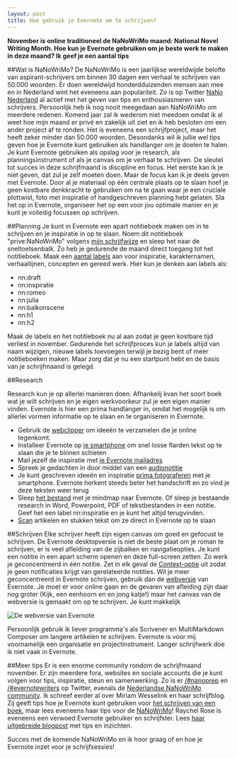 ```yaml
---
layout: post
title: Hoe gebruik je Evernote om te schrijven?
---
```

**November is online traditioneel de NaNoWriMo maand: National Novel Writing Month. Hoe kun je Evernote gebruiken om je beste werk te maken in deze maand? Ik geef je een aantal tips**

##Wat is NaNoWriMo?
De NaNoWriMo is een jaarlijkse wereldwijde belofte van aspirant-schrijvers om binnen 30 dagen een verhaal te schrijven van 50.000 woorden. Er doen wereldwijd honderdduizenden mensen aan mee en in Nederland wint het eveneens aan populariteit. Zo is op Twitter [NaNo Nederland](https://twitter.com/NaNoTeamNL) al actief met het geven van tips en enthousiasmeren van schrijvers. 
Persoonlijk heb ik nog nooit meegedaan aan NaNoWriMo om meerdere redenen. Komend jaar zal ik wederom niet meedoen omdat ik al weet hoe mijn maand er privé en zakelijk uit ziet en ik heb besloten om een ander project af te ronden. Het is eveneens een schrijfproject, maar het heeft zeker minder dan 50.000 woorden.
Desondanks wil ik jullie wel tips geven hoe je Evernote kunt gebruiken als handlanger om je doelen te halen. Je kunt Evernote gebruiken als opslag voor je research, als planningsinstrument of als je canvas om je verhaal te schrijven. 
De sleutel tot succes in deze schrijfmaand is discipline en focus. Het eerste kan ik je niet geven, dat zul je zelf moeten doen. Maar de focus kan ik je deels geven met Evernote. Door al je materiaal op één centrale plaats op te slaan hoef je geen kostbare denkkracht te gebruiken om na te gaan waar je een cruciale plottwist, foto met inspiratie of handgeschreven planning hebt gelaten. Sla het op in Evernote, organiseer het op een voor jou optimale manier en je kunt je volledig focussen op schrijven. 

##Planning
Je kunt in Evernote een apart notitieboek maken om in te schrijven en je inspiratie in op te slaan. Noem dit notitieboek "prive:NaNoWriMo" volgens [mijn schrijfwijze](schrijfwijze) en sleep het naar de sneltoetsenbalk. Zo heb je gedurende de maand direct toegang tot het notitieboek.
Maak een [aantal labels](labels) aan voor inspiratie, karakternamen, verhaallijnen, concepten en gereed werk. Hier kun je denken aan labels als:

* nn:draft
* nn:inspiratie
* nn:romeo
* nn:julia
* nn:balkonscene
* nn:h1
* nn:h2

Maak de labels en het notitieboek nu al aan zodat je geen kostbare tijd verliest in november. Gedurende het schrijfproces kun je labels altijd van naam wijzigen, nieuwe labels toevoegen terwijl je bezig bent of meer notitieboeken maken. Maar zorg dat je nu een startpunt hebt en de basis van je schrijfmaand is gelegd. 

##Research

Research kun je op allerlei manieren doen. Afhankelij kvan het soort boek wat je wilt schrijven en je eigen werkvoorkeur zul je een eigen manier vinden. Evernote is hier een prima handlanger in, omdat het mogelijk is om allerlei vormen informatie op te slaan en te organiseren in Evernote.

* Gebruik de [webclipper](webclipper) om ideeën te verzamelen die je online tegenkomt. 
* Installeer Evernote op [je smartphone](smartphone) om snel losse flarden tekst op te slaan die je te binnen schieten
* Mail jezelf de inspiratie met [je Evernote mailadres](mailadres)
* Spreek je gedachten in door middel van een [audionotitie](audionotitie)
* Je kunt geschreven ideeën en inspiratie [prima fotograferen](ocr) met je smartphone. Evernote herkent steeds beter het handschrift en zo vind je deze teksten weer terug
* Sleep [het bestand](bestanden) met je mindmap naar Evernote. Of sleep je bestaande research in Word, Powerpoint, PDF of tekstbestanden in een notitie. Geef het een label nn:inspiratie en je kunt het altijd terugvinden.
* [Scan](scan) artikelen en stukken tekst om ze direct in Evernote op te slaan



##Schrijven
Elke schrijver heeft zijn eigen canvas om goed en gefocust te schrijven. De Evernote desktopversie is niet de beste plaat om je roman te schrijven, er is veel afleiding van de zijbalken en navigatieopties. Je kunt een notitie in een apart scherm openen en deze full-screen zetten. Zo werk je geconcentreerd in één notitie. Zet in elk geval de [Context-optie](context) uit zodat je geen notificaties krijgt van gerelateerde notities. 
Wil je meer geconcentreerd in Evernote schrijven, gebruik dan de [webversie](webversie) van Evernote. Je moet er voor online gaan en de gevaren van afleiding zijn daar nog groter (Kijk, een eenhoorn en en jong katje!) maar het canvas van de webversie is gemaakt om op te schrijven. Je kunt makkelijk

![De webversie van Evernote](https://cdn.allesonthouden.nl/images/Screen-Shot-2015-10-17-09-52-37.png "De webversie van Evernote")

Persoonlijk gebruik ik liever programma's als Scrivener en MultiMarkdown Composer om langere artikelen te schrijven. Evernote is voor mij voornamelijk een organisatie en projectinstrument. Langer schrijfwerk doe ik niet vaak in Evernote. 

##Meer tips
Er is een enorme community rondom de schrijfmaand november. Er zijn meerdere fora, websites en sociale accounts die je kunt volgen voor tips, inspiratie, steun en samenwerking. Zo is er [/#nanoprep](https://twitter.com/hashtag/NaNoPrep) en [/#evernotewriters](https://twitter.com/search?q=%23evernotewriters&src=typd) op Twitter, evenals de [Nederlandse NaNoWriMo community](https://twitter.com/NaNoTeamNL). Ik schreef eerder al over Miriam Wesselink en haar schrijfblog. Zij geeft tips hoe je Evernote kunt gebruiken voor [het schrijven van een boek](http://singularity.nl/hoe-evernote-mij-helpt-bij-een-boek-schrijven-b/), maar lees eveneens haar tips voor de [NaNoWriMo](http://singularity.nl/nanowrimo/)! Raychel Rose is eveneens een verwoed Evernote gebruiker en schrijfster. Lees [haar uitgebreide blogpost](https://raychelrose.wordpress.com/2015/10/09/how-to-plot-your-nanowrimo-novel/) met tips en inzichten.

Succes met de komende NaNoWriMo en ik hoor graag of en hoe je Evernote inzet voor je schrijfsessies!

[Schrijfwijze]:https://allesonthouden.nl/labels-in-evernote/
[webclipper]:https://allesonthouden.nl/evernotecollection-webclipper/
[Smartphone]:https://allesonthouden.nl/twitter-leeslijst-instapaper-ukeeper/
[Mailadres]:https://allesonthouden.nl/evernote-en-email/
[audionotitie]:https://allesonthouden.nl/audionotities-met-evernote/
[ocr]:https://allesonthouden.nl/evernotecollection-moleskine-business-notebook/
[bestanden]:https://allesonthouden.nl/automatisch-bestanden-importeren-in-evernote-windows/
[context]:https://allesonthouden.nl/hoe-werkt-evernote-context-en-hoe-zet-je-het-uit/
[webversie]:https://allesonthouden.nl/ec4-evernote-je-moderne-werkplek/
[Scan]:https://allesonthouden.nl/evernotecollection-fujitsu-scansnap-evernote-edition/


